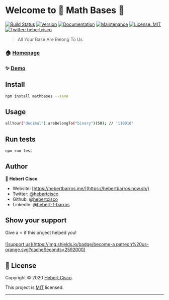 # Welcome to 🔢 Math Bases 👋

[![Build Status](https://travis-ci.org/hebertcisco/mathbases.svg?branch=master)](https://travis-ci.org/hebertcisco/mathbases)
[![Version](https://img.shields.io/npm/v/mathbases.svg)](https://www.npmjs.com/package/mathbases)
[![Documentation](https://img.shields.io/badge/documentation-yes-brightgreen.svg)](https://github.com/hebertcisco/mathbases#readme)
[![Maintenance](https://img.shields.io/badge/Maintained%3F-yes-green.svg)](https://github.com/hebertcisco/mathbases/graphs/commit-activity)
[![License: MIT](https://img.shields.io/github/license/hebertcisco/mathbases)](https://github.com/hebertcisco/mathbases/blob/master/LICENSE)
[![Twitter: hebertcisco](https://img.shields.io/twitter/follow/hebertcisco.svg?style=social)](https://twitter.com/hebertcisco)

> All Your Base Are Belong To Us

### 🏠 [Homepage](https://www.npmjs.com/package/mathbases)

### ✨ [Demo](https://konvertilo.vercel.app)

## Install

```sh
npm install mathbases --save
```

## Usage

```sh
allYour("decimal").areBelongTo("binary")(50); // '110010'
```

## Run tests

```sh
npm run test
```

## Author

👤 **Hebert Cisco**

- Website: [https://hebertbarros.me/](https://hebertbarros.now.sh/)
- Twitter: [@hebertcisco](https://twitter.com/hebertcisco)
- Github: [@hebertcisco](https://github.com/hebertcisco)
- LinkedIn: [@hebert-f-barros](https://linkedin.com/in/hebert-f-barros)

## Show your support

Give a ⭐️ if this project helped you!

[![support us](https://img.shields.io/badge/become-a patreon%20us-orange.svg?cacheSeconds=2592000)](https://www.patreon.com/hebertfbarros)

## 📝 License

Copyright © 2020 [Hebert Cisco](https://github.com/hebertcisco).

This project is [MIT](https://github.com/hebertcisco/mathbases/blob/master/LICENSE) licensed.

---
